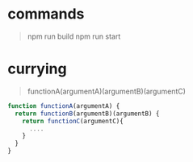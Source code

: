 # commands

> npm run build
> npm run start

# currying

> functionA(argumentA)(argumentB)(argumentC)

```javascript
function functionA(argumentA) {
  return functionB(argumentB)(argumentB) {
    return functionC(argumentC){
      ....
    }
  }
}
```
